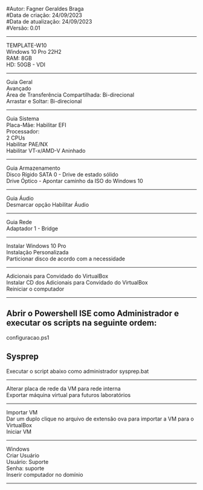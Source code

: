 #Autor: Fagner Geraldes Braga  
#Data de criação: 24/09/2023    
#Data de atualização: 24/09/2023  
#Versão: 0.01  
***
TEMPLATE-W10  
Windows 10 Pro 22H2  
RAM: 8GB  
HD: 50GB - VDI  
***
Guia Geral  
Avançado  
Área de Transferência Compartilhada: Bi-direcional  
Arrastar e Soltar: Bi-direcional  
***
Guia Sistema  
Placa-Mãe: Habilitar EFI  
Processador:   
    2 CPUs  
    Habilitar PAE/NX  
    Habilitar VT-x/AMD-V Aninhado  
***    
Guia Armazenamento  
Disco Rígido SATA 0 - Drive de estado sólido  
Drive Óptico - Apontar caminho da ISO do Windows 10  
***
Guia Áudio  
Desmarcar opção Habilitar Áudio  
***
Guia Rede  
Adaptador 1 - Bridge   
***
Instalar Windows 10 Pro  
Instalação Personalizada  
Particionar disco de acordo com a necessidade  
***
Adicionais para Convidado do VirtualBox  
Instalar CD dos Adicionais para Convidado do VirtualBox  
Reiniciar o computador  
***
## Abrir o Powershell ISE como Administrador e executar os scripts na seguinte ordem:  
configuracao.ps1

## Sysprep
Executar o script abaixo como administrador
sysprep.bat

***
Alterar placa de rede da VM para rede interna  
Exportar máquina virtual para futuros laboratórios  
***
Importar VM  
Dar um duplo clique no arquivo de extensão ova para importar a VM para o VirtualBox  
Iniciar VM  
***
Windows  
Criar Usuário  
Usuário: Suporte  
Senha: suporte  
Inserir computador no domínio  
***








